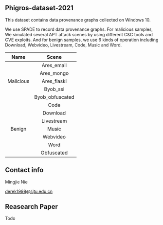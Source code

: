 ## Phigros-dataset-2021

This dataset contains data provenance graphs collected on Windows 10.

We use SPADE to record data provenance graphs. For malicious samples, We simulated several APT attack scenes by using different C&C tools and CVE exploits. And for benign samples, we use 6 kinds of operation including Download, Webvideo, Livestream, Code, Music and Word. 

|   Name    |      Scene      |
| :-------: | :-------------: |
|           |   Ares_email    |
|           |   Ares_mongo    |
| Malicious |   Ares_flaski   |
|           |    Byob_ssi     |
|           | Byob_obfuscated |
|           |      Code       |
|           |    Download     |
|           |   Livestream    |
|  Benign   |      Music      |
|           |    Webvideo     |
|           |      Word       |
|           |   Obfuscated    |

## Contact info

Mingjie Nie

derek1998@sjtu.edu.cn

## Reasearch Paper

Todo
